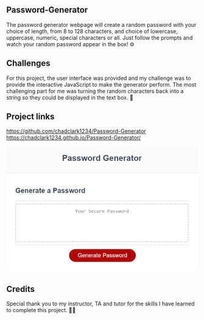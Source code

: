 ## Password-Generator

The password generator webpage will create a random password with your choice of length, from 8 to 128 characters, and choice of lowercase, uppercase, numeric, special characters or all. Just follow the prompts and watch your random password appear in the box! :gear:

## Challenges

For this project, the user interface was provided and my challenge was to provide the interactive JavaScript to make the generator perform. The most challenging part for me was turning the random characters back into a string so they could be displayed in the text box. :triumph:

## Project links

https://github.com/chadclark1234/Password-Generator
https://chadclark1234.github.io/Password-Generator/

![alt text](./Images/pswpic.PNG "Generator")

## Credits

Special thank you to my instructor, TA and tutor for the skills I have learned to complete this project. :student:
